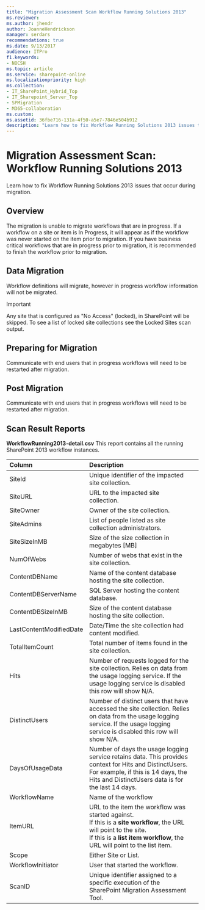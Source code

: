 ```yaml
---
title: "Migration Assessment Scan Workflow Running Solutions 2013"
ms.reviewer: 
ms.author: jhendr
author: JoanneHendrickson
manager: serdars
recommendations: true
ms.date: 9/13/2017
audience: ITPro
f1.keywords:
- NOCSH
ms.topic: article
ms.service: sharepoint-online
ms.localizationpriority: high
ms.collection:
- IT_SharePoint_Hybrid_Top
- IT_Sharepoint_Server_Top
- SPMigration
- M365-collaboration
ms.custom:
ms.assetid: 36fbe716-131a-4f50-a5e7-7846e504b912
description: "Learn how to fix Workflow Running Solutions 2013 issues that occur during migration."
---
```


# Migration Assessment Scan: Workflow Running Solutions 2013

Learn how to fix Workflow Running Solutions 2013 issues that occur during migration.
  
## Overview

The migration is unable to migrate workflows that are in progress. If a workflow on a site or item is In Progress, it will appear as if the workflow was never started on the item prior to migration. If you have business critical workflows that are in progress prior to migration, it is recommended to finish the workflow prior to migration.
  
## Data Migration

Workflow definitions will migrate, however in progress workflow information will not be migrated.
  
> [!IMPORTANT]
> Any site that is configured as "No Access" (locked), in SharePoint will be skipped. To see a list of locked site collections see the Locked Sites scan output. 
  
## Preparing for Migration

Communicate with end users that in progress workflows will need to be restarted after migration.
  
## Post Migration

Communicate with end users that in progress workflows will need to be restarted after migration.
  
## Scan Result Reports

 **WorkflowRunning2013-detail.csv** This report contains all the running SharePoint 2013 workflow instances. 
  
|**Column**|**Description**||
|:-----|:-----|:-----|
|SiteId  <br/> |Unique identifier of the impacted site collection.  <br/> ||
|SiteURL  <br/> |URL to the impacted site collection.  <br/> ||
|SiteOwner  <br/> |Owner of the site collection.  <br/> ||
|SiteAdmins  <br/> |List of people listed as site collection administrators.  <br/> ||
|SiteSizeInMB  <br/> |Size of the size collection in megabytes [MB]  <br/> ||
|NumOfWebs  <br/> |Number of webs that exist in the site collection.  <br/> ||
|ContentDBName  <br/> |Name of the content database hosting the site collection.  <br/> ||
|ContentDBServerName  <br/> |SQL Server hosting the content database.  <br/> ||
|ContentDBSizeInMB  <br/> |Size of the content database hosting the site collection.  <br/> ||
|LastContentModifiedDate  <br/> |Date/Time the site collection had content modified.  <br/> |
|TotalItemCount  <br/> |Total number of items found in the site collection.  <br/> |
|Hits  <br/> |Number of requests logged for the site collection. Relies on data from the usage logging service. If the usage logging service is disabled this row will show N/A.  <br/> |
|DistinctUsers  <br/> |Number of distinct users that have accessed the site collection. Relies on data from the usage logging service. If the usage logging service is disabled this row will show N/A.  <br/> |
|DaysOfUsageData  <br/> |Number of days the usage logging service retains data. This provides context for Hits and DistinctUsers. For example, if this is 14 days, the Hits and DistinctUsers data is for the last 14 days.  <br/> |
|WorkflowName  <br/> |Name of the workflow  <br/> ||
|ItemURL  <br/> |URL to the item the workflow was started against.  <br/> If this is a **site workflow**, the URL will point to the site.  <br/> If this is a **list item workflow**, the URL will point to the list item.  <br/> ||
|Scope  <br/> |Either Site or List.  <br/> ||
|WorkflowInitiator  <br/> |User that started the workflow.  <br/> ||
|ScanID  <br/> |Unique identifier assigned to a specific execution of the SharePoint Migration Assessment Tool.  <br/> ||
   

